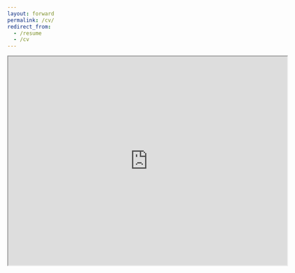 ```yaml
---
layout: forward
permalink: /cv/
redirect_from:
  - /resume
  - /cv
---
```


<iframe src="https://drive.google.com/file/d/1JpwM2UUtm8bvMU090gdG5jjB63Kvvg-g/preview" width="640" height="480" allow="autoplay"></iframe>